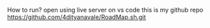 How to run?
open using live server on vs code 
this is my github repo
https://github.com/4dityanavale/RoadMap.sh.git